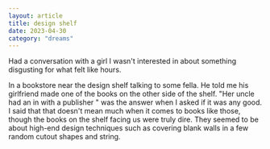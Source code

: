 ```yaml
---
layout: article
title: design shelf
date: 2023-04-30
category: "dreams"
---
```


Had a conversation with a girl I wasn't interested in about something disgusting for what felt like hours.

In a bookstore near the design shelf talking to some fella. He told me his girlfriend made one of the books on the other side of the shelf. "Her uncle had an in with a publisher " was the answer when I asked if it was any good. I said that that doesn't mean much when it comes to books like those, though the books on the shelf facing us were truly dire. They seemed to be about high-end design techniques such as covering blank walls in a few random cutout shapes and string.
